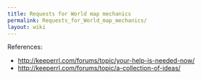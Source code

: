 ```yaml
---
title: Requests for World map mechanics
permalink: Requests_for_World_map_mechanics/
layout: wiki
---
```


References:

-   <http://keeperrl.com/forums/topic/your-help-is-needed-now/>
-   <http://keeperrl.com/forums/topic/a-collection-of-ideas/>

